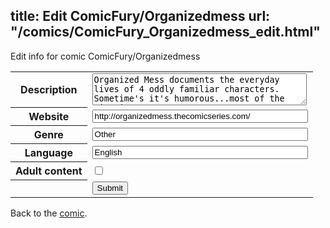 title: Edit ComicFury/Organizedmess
url: "/comics/ComicFury_Organizedmess_edit.html"
---
Edit info for comic ComicFury/Organizedmess

<form name="comic" action="http://gaepostmail.appspot.com/comic/" method="post">
<table class="comicinfo">
<tr>
<th>Description</th><td><textarea name="description" cols="40" rows="3">Organized Mess documents the everyday lives of 4 oddly familiar characters. Sometime's it's humorous...most of the time it's not.</textarea></td>
</tr>
<tr>
<th>Website</th><td><input type="text" name="url" value="http://organizedmess.thecomicseries.com/" size="40"/></td>
</tr>
<tr>
<th>Genre</th><td><input type="text" name="genre" value="Other" size="40"/></td>
</tr>
<tr>
<th>Language</th><td><input type="text" name="language" value="English" size="40"/></td>
</tr>
<tr>
<th>Adult content</th><td><input type="checkbox" name="adult" value="adult" /></td>
</tr>
<tr>
<th></th><td>
<input type="hidden" name="comic" value="ComicFury_Organizedmess" />
<input type="submit" name="submit" value="Submit" />
</td>
</tr>
</table>
</form>

Back to the [comic](ComicFury_Organizedmess.html).
